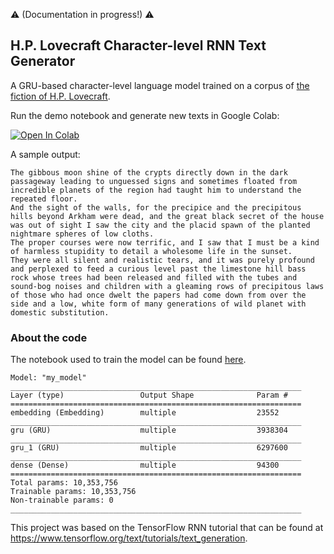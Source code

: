 :warning: (Documentation in progress!) :warning:

H.P. Lovecraft Character-level RNN Text Generator
---

A GRU-based character-level language model trained on a corpus of [the fiction of H.P. Lovecraft](https://www.hplovecraft.com/writings/texts/).

Run the demo notebook and generate new texts in Google Colab:

[![Open In Colab](https://colab.research.google.com/assets/colab-badge.svg)](https://colab.research.google.com/github/droesler/HP_Lovecraft_RNN_Text_Generator/blob/master/HPL_gen_demo.ipynb)

A sample output:
```
The gibbous moon shine of the crypts directly down in the dark passageway leading to unguessed signs and sometimes floated from incredible planets of the region had taught him to understand the repeated floor.
And the sight of the walls, for the precipice and the precipitous hills beyond Arkham were dead, and the great black secret of the house was out of sight I saw the city and the placid spawn of the planted nightmare spheres of low cloths.
The proper courses were now terrific, and I saw that I must be a kind of harmless stupidity to detail a wholesome life in the sunset.
They were all silent and realistic tears, and it was purely profound and perplexed to feed a curious level past the limestone hill bass rock whose trees had been released and filled with the tubes and sound-bog noises and children with a gleaming rows of precipitous laws of those who had once dwelt the papers had come down from over the side and a low, white form of many generations of wild planet with domestic substitution.
```

### About the code

The notebook used to train the model can be found [here](https://github.com/droesler/HP_Lovecraft_RNN_Text_Generator/blob/main/HPL_char_LM_training.ipynb).
```
Model: "my_model"
_________________________________________________________________
Layer (type)                 Output Shape              Param #   
=================================================================
embedding (Embedding)        multiple                  23552     
_________________________________________________________________
gru (GRU)                    multiple                  3938304   
_________________________________________________________________
gru_1 (GRU)                  multiple                  6297600   
_________________________________________________________________
dense (Dense)                multiple                  94300     
=================================================================
Total params: 10,353,756
Trainable params: 10,353,756
Non-trainable params: 0
_________________________________________________________________
```

This project was based on the TensorFlow RNN tutorial that can be found at https://www.tensorflow.org/text/tutorials/text_generation.

